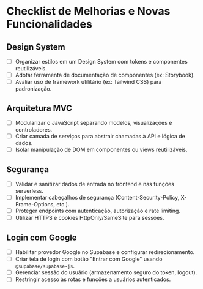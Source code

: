 # Checklist de Melhorias e Novas Funcionalidades

## Design System
- [ ] Organizar estilos em um Design System com tokens e componentes reutilizáveis.
- [ ] Adotar ferramenta de documentação de componentes (ex: Storybook).
- [ ] Avaliar uso de framework utilitário (ex: Tailwind CSS) para padronização.

## Arquitetura MVC
- [ ] Modularizar o JavaScript separando modelos, visualizações e controladores.
- [ ] Criar camada de serviços para abstrair chamadas à API e lógica de dados.
- [ ] Isolar manipulação de DOM em componentes ou views reutilizáveis.

## Segurança
- [ ] Validar e sanitizar dados de entrada no frontend e nas funções serverless.
- [ ] Implementar cabeçalhos de segurança (Content-Security-Policy, X-Frame-Options, etc.).
- [ ] Proteger endpoints com autenticação, autorização e rate limiting.
- [ ] Utilizar HTTPS e cookies HttpOnly/SameSite para sessões.

## Login com Google
- [ ] Habilitar provedor Google no Supabase e configurar redirecionamento.
- [ ] Criar tela de login com botão "Entrar com Google" usando `@supabase/supabase-js`.
- [ ] Gerenciar sessão do usuário (armazenamento seguro do token, logout).
- [ ] Restringir acesso às rotas e funções a usuários autenticados.
